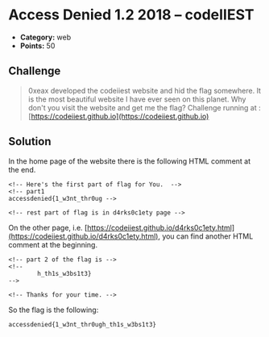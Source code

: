 # Access Denied 1.2 2018 – codeIIEST

* **Category:** web
* **Points:** 50

## Challenge

> 0xeax developed the codeiiest website and hid the flag somewhere.
> It is the most beautiful website I have ever seen on this planet. Why don't you visit the website and get me the flag?
> Challenge running at : [https://codeiiest.github.io](https://codeiiest.github.io)

## Solution

In the home page of the website there is the following HTML comment at the end.

```
<!-- Here's the first part of flag for You.  -->
<!-- part1 
accessdenied{1_w3nt_thr0ug -->

<!-- rest part of flag is in d4rks0c1ety page -->
```

On the other page, i.e. [https://codeiiest.github.io/d4rks0c1ety.html](https://codeiiest.github.io/d4rks0c1ety.html), you can find another HTML comment at the beginning.

```
<!-- part 2 of the flag is -->
<!-- 
		h_th1s_w3bs1t3} 
-->

<!-- Thanks for your time. -->
```

So the flag is the following:

```
accessdenied{1_w3nt_thr0ugh_th1s_w3bs1t3}
```